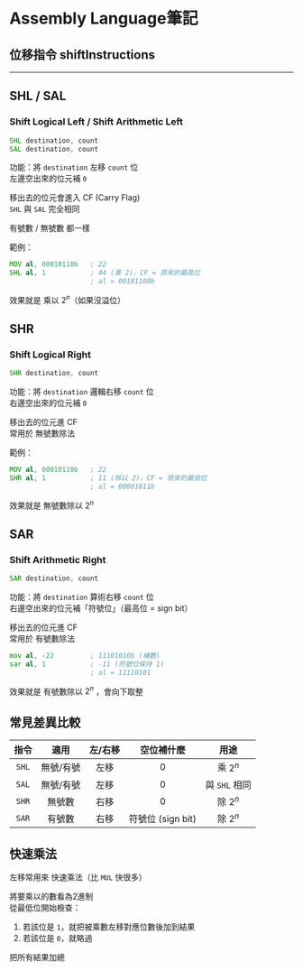 # **Assembly Language筆記**  
## 位移指令 shiftInstructions  

---

## SHL / SAL   
### Shift Logical Left / Shift Arithmetic Left  

```asm
SHL destination, count
SAL destination, count
```

功能：將 `destination` 左移 `count` 位  
左邊空出來的位元補 `0`  

移出去的位元會進入 CF (Carry Flag)  
`SHL` 與 `SAL` 完全相同  

有號數 / 無號數 都一樣  

範例：  
```asm
MOV al, 00010110b   ; 22
SHL al, 1           ; 44 (乘 2)，CF = 原來的最高位
                    ; al = 00101100b
```

效果就是 乘以 $2^n$（如果沒溢位）  

## SHR  
### Shift Logical Right  

```asm
SHR destination, count
```

功能：將 `destination` 邏輯右移 `count` 位  
右邊空出來的位元補 `0`  

移出去的位元進 CF  
常用於 無號數除法  

範例：  
```asm
MOV al, 00010110b   ; 22
SHR al, 1           ; 11 (除以 2)，CF = 原來的最低位
                    ; al = 00001011b
```

效果就是 無號數除以 $2^n$  

## SAR  
### Shift Arithmetic Right  

```asm
SAR destination, count
```

功能：將 `destination` 算術右移 `count` 位  
右邊空出來的位元補「符號位」（最高位 = sign bit）  

移出去的位元進 CF  
常用於 有號數除法  

```asm
mov al, -22         ; 11101010b (補數)
sar al, 1           ; -11 (符號位保持 1)
                    ; al = 11110101
```

效果就是 有號數除以 $2^n$ ，會向下取整  

## 常見差異比較  

| 指令  |   適用    | 左/右移 |    空位補什麼     |     用途      |
|:-----:|:---------:|:-------:|:-----------------:|:-------------:|
| `SHL` | 無號/有號 |  左移   |         0         |    乘 $2^n$    |
| `SAL` | 無號/有號 |  左移   |         0         | 與 `SHL` 相同 |
| `SHR` |  無號數   |  右移   |         0         |    除 $2^n$    |
| `SAR` |  有號數   |  右移   | 符號位 (sign bit) |    除 $2^n$    |

## 快速乘法  

左移常用來 快速乘法（比 `MUL` 快很多）  

將要乘以的數看為2進制  
從最低位開始檢查：  

1. 若該位是 `1`，就把被乘數左移對應位數後加到結果  
2. 若該位是 `0`，就略過  

把所有結果加總  
